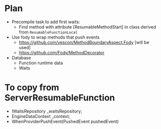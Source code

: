 ﻿# Plan
* Precompile task to add first waits:
	* Find method with attribute [ResumableMethodStart] in class derived from `ResumableFunctionLocal`
* Use fody to wrap methods that push events
	* https://github.com/vescon/MethodBoundaryAspect.Fody [will be used]
	* https://github.com/Fody/MethodDecorator
* Database
	* Function runtime data 
	* Waits


# To copy from ServerResumableFunction
* IWaitsRepository _waitsRepository;
* EngineDataContext _context;
* WhenProviderPushEvent(PushedEvent pushedEvent)